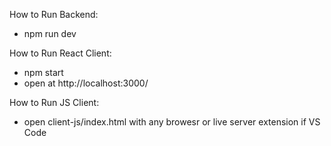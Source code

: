 How to Run Backend:
- npm run dev

How to Run React Client:
- npm start
- open at http://localhost:3000/

How to Run JS Client:
- open client-js/index.html with any browesr or live server extension if VS Code
